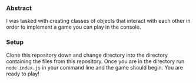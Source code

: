 ### Abstract

I was tasked with creating classes of objects that interact with each other in order to implement a game you can play in the console.



### Setup

Clone this repository down and change directory into the directory containing the files from this repository. Once you are in the directory run `node index.js` in your command line and the game should begin. You are ready to play!
